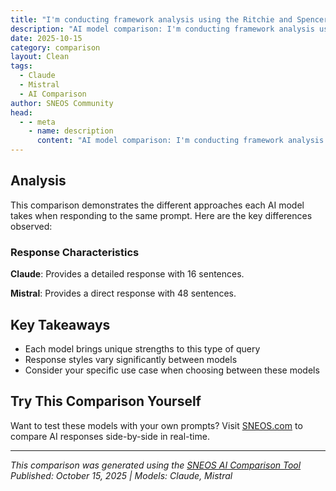 ```yaml
---
title: "I'm conducting framework analysis using the Ritchie and Spencer approach. Help me: 1) Familiarize with the data through immersion"
description: "AI model comparison: I'm conducting framework analysis using the Ritchie and Spencer approach. Help me: 1) Familiarize wi..."
date: 2025-10-15
category: comparison
layout: Clean
tags:
  - Claude
  - Mistral
  - AI Comparison
author: SNEOS Community
head:
  - - meta
    - name: description
      content: "AI model comparison: I'm conducting framework analysis using the Ritchie and Spencer approach. Help me: 1) Familiarize with the data through ..."
---
```


<ChatComparison
  title="I'm conducting framework analysis using the Ritchie and Spencer approach. Help me: 1) Familiarize with the data through immersion"
  prompt="I'm conducting framework analysis using the Ritchie and Spencer approach. Help me: 1) Familiarize with the data through immersion"
  :responses='{"Claude": "# Framework Analysis: Familiarization Phase (Ritchie \u0026 Spencer Approach)\n\n## What is Familiarization?\n\nFamiliarization is the **first crucial stage** of Framework Analysis where you immerse yourself in the data to gain a comprehensive overview before systematic analysis begins.\n\n## Steps for Effective Familiarization\n\n### 1. **Initial Immersion**\n- Read/listen to ALL data collected (transcripts, notes, documents)\n- Do this **without coding or analyzing** initially\n- Aim to understand the breadth and depth of your dataset\n- Get a sense of the \u0022whole picture\u0022\n\n### 2. **Active Reading Techniques**\n\n**First Reading:**\n- Read through quickly to get overall impressions\n- Note your initial reactions and thoughts\n- Identify key themes that jump out\n\n**Second Reading:**\n- Read more slowly and deliberately\n- Make marginal notes about interesting points\n- Highlight striking quotes or passages\n- Note recurring topics or patterns\n\n### 3. **What to Look For**\n\nPay attention to:\n- \u2713 Recurring themes or concepts\n- \u2713 Contradictions or tensions\n- \u2713 Strong emotions or emphases\n- \u2713 Surprising or unexpected findings\n- \u2713 Range and diversity of perspectives\n- \u2713 Key ideas related to research questions\n- \u2713 Language and terminology used by participants\n\n### 4. **Documentation During Familiarization**\n\nKeep a **reflective journal** noting:\n- First impressions\n- Emerging patterns\n- Questions arising\n- Connections to research objectives\n- Ideas for potential themes\n- Contextual observations\n\n### 5. **Practical Activities**\n\n**For Interview Transcripts:**\n- Listen to audio recordings while reading transcripts\n- Note tone, pauses, emphasis\n- Review interviewer notes/reflexive diary\n\n**For Documents:**\n- Note source, date, author, context\n- Identify purpose and audience\n- Consider what\u0027s present AND absent\n\n**Team Approach:**\n- Each team member familiarizes independently\n- Meet to discuss initial impressions\n- Compare observations and insights\n\n## Example Template: Familiarization Notes\n\n\u0060\u0060\u0060\nData Source: [Interview 01, Document X, etc.]\nDate Reviewed: \nDuration/Length:\n\nINITIAL IMPRESSIONS:\n- \n- \n\nKEY POINTS NOTED:\n- \n- \n\nPOTENTIAL THEMES:\n- \n- \n\nQUESTIONS/PUZZLES:\n- \n- \n\nQUOTES TO REMEMBER:\n- \n- \n\nRELEVANCE TO RESEARCH QUESTIONS:\n- \n\u0060\u0060\u0060\n\n## Tips for Success\n\n1. **Allow sufficient time** - Don\u0027t rush this phase\n2. **Stay open-minded** - Avoid premature conclusions\n3. **Be systematic** - Familiarize with all data sources\n4. **Note your reflexivity** - Acknowledge your biases and assumptions\n5. **Don\u0027t code yet** - Resist the urge to apply codes prematurely\n\n## Output from Familiarization Phase\n\nBy the end, you should have:\n- \u2713 Comprehensive overview of all data\n- \u2713 List of initial themes and ideas\n- \u2713 Familiarization notes for each data source\n- \u2713 Understanding of data quality and completeness\n- \u2713 Sense of how data relates to research questions\n- \u2713 Foundation for developing the thematic framework (Stage 2)\n\n---\n\n**Would you like help with:**\n- Creating specific familiarization templates for your project?\n- Moving to Stage 2 (Identifying a thematic framework)?\n- Strategies for team-based familiarization?", "Mistral": "Certainly! Familiarizing yourself with the data through immersion is a crucial first step in the Ritchie and Spencer framework analysis approach. Here are some detailed steps to help you get started:\n\n### 1. Data Collection\n- **Gather Data**: Ensure you have all the relevant data collected. This could include transcripts from interviews, focus groups, surveys, or any other qualitative data sources.\n- **Organize Data**: Keep your data organized in a systematic manner. This could involve creating folders for different types of data or using software tools to manage your data.\n\n### 2. Initial Reading\n- **Read Through Data**: Start by reading through all your data. This initial reading should be done without any preconceived notions or specific analytical goals. The aim is to get a broad understanding of the content.\n- **Take Notes**: As you read, take notes on any initial impressions, themes, or patterns that stand out. These notes will be useful later in the analysis process.\n\n### 3. Detailed Reading\n- **Close Reading**: Conduct a more detailed reading of the data. This involves reading each piece of data carefully and thoroughly.\n- **Highlight Key Points**: Use highlighters or annotation tools to mark key points, quotes, or sections that seem particularly relevant or interesting.\n\n### 4. Identify Initial Themes\n- **Look for Patterns**: Start identifying any recurring themes, patterns, or concepts that emerge from the data. These could be related to the research questions or objectives.\n- **Create a List**: Make a list of these initial themes. This list will be refined and expanded upon in later stages of the analysis.\n\n### 5. Contextual Understanding\n- **Understand Context**: Try to understand the context in which the data was collected. This includes the setting, the participants, and any other relevant factors that might influence the data.\n- **Reflect on Data**: Reflect on how the context might affect the interpretation of the data. This can help in understanding the nuances and complexities of the data.\n\n### 6. Use of Software (Optional)\n- **Qualitative Analysis Software**: Consider using qualitative analysis software like NVivo, ATLAS.ti, or MAXQDA. These tools can help in organizing, coding, and analyzing large amounts of data.\n- **Familiarize with Tools**: If you decide to use software, take some time to familiarize yourself with its features and functionalities.\n\n### 7. Documentation\n- **Keep a Journal**: Maintain a research journal where you document your thoughts, observations, and any emerging ideas as you immerse yourself in the data.\n- **Record Decisions**: Record any decisions you make during this stage, such as why certain themes were identified or why certain data points were highlighted.\n\n### 8. Reflective Practice\n- **Reflect on Biases**: Be aware of your own biases and preconceptions. Reflective practice can help you recognize and mitigate any potential biases that might influence your interpretation of the data.\n- **Peer Review**: If possible, involve peers or colleagues in the initial immersion process. Their perspectives can provide valuable insights and help in identifying themes you might have missed.\n\n### 9. Prepare for Coding\n- **Develop a Coding Framework**: Based on your initial themes and patterns, start developing a coding framework. This framework will guide the systematic coding of the data in the next stages of the analysis.\n- **Pilot Testing**: Conduct a pilot test of your coding framework on a small subset of the data to ensure it is comprehensive and effective.\n\n### 10. Continuous Immersion\n- **Revisit Data**: Continuously revisit the data throughout the analysis process. Immersion is not a one-time activity but an ongoing process that helps in deepening your understanding and refining your analysis.\n\nBy following these steps, you will be well-prepared to move on to the next stages of framework analysis, including coding, charting, and interpreting the data."}' published-date="{DateTime.UtcNow:HH:mm}"
/>

## Analysis

This comparison demonstrates the different approaches each AI model takes when responding to the same prompt. Here are the key differences observed:

### Response Characteristics

**Claude**: Provides a detailed response with 16 sentences. 

**Mistral**: Provides a direct response with 48 sentences. 

## Key Takeaways

- Each model brings unique strengths to this type of query
- Response styles vary significantly between models
- Consider your specific use case when choosing between these models

## Try This Comparison Yourself

Want to test these models with your own prompts? Visit [SNEOS.com](https://sneos.com) to compare AI responses side-by-side in real-time.

---

*This comparison was generated using the [SNEOS AI Comparison Tool](https://sneos.com)*
*Published: October 15, 2025 | Models: Claude, Mistral*
